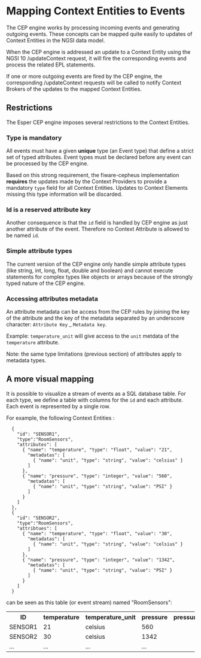 # Mapping Context Entities to Events

The CEP engine works by processing incoming events and generating outgoing events.
These concepts can be mapped quite easily to updates of Context Entities in the NGSI data model.

When the CEP engine is addressed an update to a Context Entity using the NGSI 10 /updateContext request,
it will fire the corresponding events and process the related EPL statements.

If one or more outgoing events are fired by the CEP engine, the corresponding /updateContext requests
will be called to notify Context Brokers of the updates to the mapped Context Entities.

## Restrictions

The Esper CEP engine imposes several restrictions to the Context Entities.

### Type is mandatory

All events must have a given **unique** type (an Event type) that define a strict set of typed attributes.
Event types must be declared before any event can be processed by the CEP engine.

Based on this strong requirement, the fiware-cepheus implementation **requires** the updates made by
the Context Providers to provide a mandatory `type` field for all Context Entities.
Updates to Context Elements missing this type information will be discarded.

### Id is a reserved attribute key

Another consequence is that the `id` field is handled by CEP engine as just another attribute of the event.
Therefore no Context Attribute is allowed to be named `id`.

### Simple attribute types

The current version of the CEP engine only handle simple attribute types (like string, int, long, float, double and boolean)
and cannot execute statements for complex types like objects or arrays because of the strongly typed nature of the CEP engine.

### Accessing attributes metadata

An attribute metadata can be access from the CEP rules by joining the key of the attribute
and the key of the metadata separated by an underscore character: `Attribute Key` _ `Metadata key`.

Example: `temperature_unit` will give access to the `unit` metdata of the `temperature` attribute.

Note: the same type limitations (previous section) of attributes apply to metadata types.

## A more visual mapping

It is possible to visualize a stream of events as a SQL database table.
For each type, we define a table with columns for the `id` and each attribute. Each event is represented by a single row.

For example, the following Context Entities :

```
  {
    "id": "SENSOR1",
    "type":"RoomSensors",
    "attributes": [
      { "name": "temperature", "type": "float", "value": "21",
        "metadatas": [
          { "name": "unit", "type": "string", "value": "celsius" }
        ]
      },
      { "name": "pressure", "type": "integer", "value": "560",
        "metadatas": [
          { "name": "unit", "type": "string", "value": "PSI" }
        ]
      }
    ]
  },
  {
    "id": "SENSOR2",
    "type":"RoomSensors",
    "attribtues": [
      { "name": "temperature", "type": "float", "value": "30",
        "metadatas": [
          { "name": "unit", "type": "string", "value": "celsius" }
        ]
      },
      { "name": "pressure", "type": "integer", "value": "1342",
        "metadatas": [
          { "name": "unit", "type": "string", "value": "PSI" }
        ]
      }
    ]
  }
```

can be seen as this table (or event stream) named "RoomSensors":

<table>
<tr><th>ID</th><th>temperature</th><th>temperature_unit</th><th>pressure</th><th>pressure_unit</th></tr>
<tr><td>SENSOR1</td><td>21</td><td>celsius</td><td>560</td></tr>
<tr><td>SENSOR2</td><td>30</td><td>celsius</td><td>1342</td></tr>
<tr><td>...</td><td>...</td><td>...</td><td>...</td></tr>
</table>
